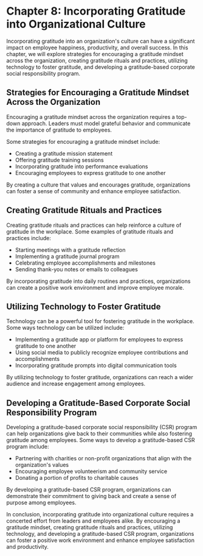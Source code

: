 Chapter 8: Incorporating Gratitude into Organizational Culture
==============================================================

Incorporating gratitude into an organization's culture can have a significant impact on employee happiness, productivity, and overall success. In this chapter, we will explore strategies for encouraging a gratitude mindset across the organization, creating gratitude rituals and practices, utilizing technology to foster gratitude, and developing a gratitude-based corporate social responsibility program.

Strategies for Encouraging a Gratitude Mindset Across the Organization
----------------------------------------------------------------------

Encouraging a gratitude mindset across the organization requires a top-down approach. Leaders must model grateful behavior and communicate the importance of gratitude to employees.

Some strategies for encouraging a gratitude mindset include:

* Creating a gratitude mission statement
* Offering gratitude training sessions
* Incorporating gratitude into performance evaluations
* Encouraging employees to express gratitude to one another

By creating a culture that values and encourages gratitude, organizations can foster a sense of community and enhance employee satisfaction.

Creating Gratitude Rituals and Practices
----------------------------------------

Creating gratitude rituals and practices can help reinforce a culture of gratitude in the workplace. Some examples of gratitude rituals and practices include:

* Starting meetings with a gratitude reflection
* Implementing a gratitude journal program
* Celebrating employee accomplishments and milestones
* Sending thank-you notes or emails to colleagues

By incorporating gratitude into daily routines and practices, organizations can create a positive work environment and improve employee morale.

Utilizing Technology to Foster Gratitude
----------------------------------------

Technology can be a powerful tool for fostering gratitude in the workplace. Some ways technology can be utilized include:

* Implementing a gratitude app or platform for employees to express gratitude to one another
* Using social media to publicly recognize employee contributions and accomplishments
* Incorporating gratitude prompts into digital communication tools

By utilizing technology to foster gratitude, organizations can reach a wider audience and increase engagement among employees.

Developing a Gratitude-Based Corporate Social Responsibility Program
--------------------------------------------------------------------

Developing a gratitude-based corporate social responsibility (CSR) program can help organizations give back to their communities while also fostering gratitude among employees. Some ways to develop a gratitude-based CSR program include:

* Partnering with charities or non-profit organizations that align with the organization's values
* Encouraging employee volunteerism and community service
* Donating a portion of profits to charitable causes

By developing a gratitude-based CSR program, organizations can demonstrate their commitment to giving back and create a sense of purpose among employees.

In conclusion, incorporating gratitude into organizational culture requires a concerted effort from leaders and employees alike. By encouraging a gratitude mindset, creating gratitude rituals and practices, utilizing technology, and developing a gratitude-based CSR program, organizations can foster a positive work environment and enhance employee satisfaction and productivity.
